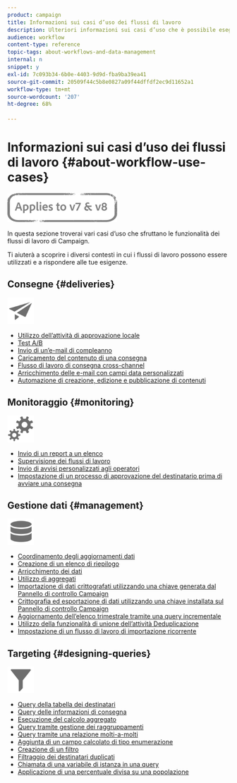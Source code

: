 ```yaml
---
product: campaign
title: Informazioni sui casi d’uso dei flussi di lavoro
description: Ulteriori informazioni sui casi d’uso che è possibile eseguire utilizzando i flussi di lavoro di Campaign Classic.
audience: workflow
content-type: reference
topic-tags: about-workflows-and-data-management
internal: n
snippet: y
exl-id: 7c093b34-6b0e-4403-9d9d-fba9ba39ea41
source-git-commit: 20509f44c5b8e0827a09f44dffdf2ec9d11652a1
workflow-type: tm+mt
source-wordcount: '207'
ht-degree: 68%

---
```


# Informazioni sui casi d’uso dei flussi di lavoro {#about-workflow-use-cases}

![](../../assets/common.svg)

In questa sezione troverai vari casi d’uso che sfruttano le funzionalità dei flussi di lavoro di Campaign.

Ti aiuterà a scoprire i diversi contesti in cui i flussi di lavoro possono essere utilizzati e a rispondere alle tue esigenze.

## Consegne {#deliveries}

<img src="assets/do-not-localize/icon_send.svg" width="60px">

* [Utilizzo dell’attività di approvazione locale](using-the-local-approval-activity.md)
* [Test A/B](../../delivery/using/a-b-testing-use-case.md)
* [Invio di un’e-mail di compleanno](sending-a-birthday-email.md)
* [Caricamento del contenuto di una consegna](loading-delivery-content.md)
* [Flusso di lavoro di consegna cross-channel](cross-channel-delivery-workflow.md)
* [Arricchimento delle e-mail con campi data personalizzati](email-enrichment-with-custom-date-fields.md)
* [Automazione di creazione, edizione e pubblicazione di contenuti](../../delivery/using/automating-via-workflows.md#examples)

## Monitoraggio {#monitoring}

<img src="assets/do-not-localize/icon_monitoring.svg" width="60px">

* [Invio di un report a un elenco](sending-a-report-to-a-list.md)
* [Supervisione dei flussi di lavoro](supervising-workflows.md)
* [Invio di avvisi personalizzati agli operatori](sending-personalized-alerts-to-operators.md)
* [Impostazione di un processo di approvazione del destinatario prima di avviare una consegna](using-the-local-approval-activity.md)

## Gestione dati {#management}

<img src="assets/do-not-localize/icon_manage.svg" width="60px">

* [Coordinamento degli aggiornamenti dati](coordinating-data-updates.md)
* [Creazione di un elenco di riepilogo](creating-a-summary-list.md)
* [Arricchimento dei dati](enriching-data.md)
* [Utilizzo di aggregati](using-aggregates.md)
* [Importazione di dati crittografati utilizzando una chiave generata dal Pannello di controllo Campaign](../../platform/using/unzip-decrypt.md)
* [Crittografia ed esportazione di dati utilizzando una chiave installata sul Pannello di controllo Campaign](how-to-use-workflow-data.md#use-case-gpg-encrypt)
* [Aggiornamento dell’elenco trimestrale tramite una query incrementale](quarterly-list-update.md)
* [Utilizzo della funzionalità di unione dell’attività Deduplicazione](deduplication-merge.md)
* [Impostazione di un flusso di lavoro di importazione ricorrente](recurring-import-workflow.md)

## Targeting {#designing-queries}

<img src="assets/do-not-localize/icon_filter.svg" width="60px">

* [Query della tabella dei destinatari](querying-recipient-table.md)
* [Query delle informazioni di consegna](querying-delivery-information.md)
* [Esecuzione del calcolo aggregato](performing-aggregate-computing.md)
* [Query tramite gestione dei raggruppamenti](querying-using-grouping-management.md)
* [Query tramite una relazione molti-a-molti](querying-using-many-to-many-relationship.md)
* [Aggiunta di un campo calcolato di tipo enumerazione](adding-enumeration-type-calculated-field.md)
* [Creazione di un filtro](creating-a-filter.md)
* [Filtraggio dei destinatari duplicati](filtering-duplicated-recipients.md)
* [Chiamata di una variabile di istanza in una query](javascript-scripts-and-templates.md#calling-an-instance-variable-in-a-query)
* [Applicazione di una percentuale divisa su una popolazione](javascript-scripts-and-templates.md#example)
